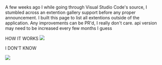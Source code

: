 A few weeks ago I while going through Visual Studio Code's source, I stumbled across an extention gallery support before any proper announcement.
I built this page to list all extentions outside of the application.
Any improvements can be PR'd, I really don't care.
api version may need to be increased every few months I guess

HOW IT WORKS
![](http://sharex.moe/i/2015/11/15-11-20_00-54-35.png)

I DON'T KNOW

![](http://sharex.moe/i/2015/11/15-11-20_00-58-47.png)